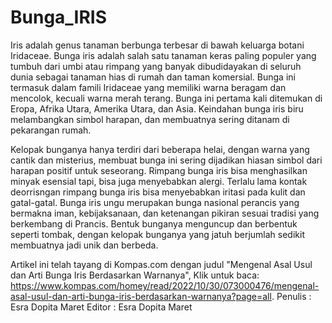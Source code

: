 # Bunga_IRIS

Iris adalah genus tanaman berbunga terbesar di bawah keluarga botani Iridaceae. Bunga iris adalah salah satu tanaman keras paling populer yang tumbuh dari umbi atau rimpang yang banyak dibudidayakan di seluruh dunia sebagai tanaman hias di rumah dan taman komersial.
Bunga ini termasuk dalam famili Iridaceae yang memiliki warna beragam dan mencolok, kecuali warna merah terang. Bunga ini pertama kali ditemukan di Eropa, Afrika Utara, Amerika Utara, dan Asia. Keindahan bunga iris biru melambangkan simbol harapan, dan membuatnya sering ditanam di pekarangan rumah.

Kelopak bunganya hanya terdiri dari beberapa helai, dengan warna yang cantik dan misterius, membuat bunga ini sering dijadikan hiasan simbol dari harapan positif untuk seseorang. Rimpang bunga iris bisa menghasilkan minyak esensial tapi, bisa juga menyebabkan alergi. Terlalu lama kontak deorrisngan rimpang bunga iris bisa menyebabkan iritasi pada kulit dan gatal-gatal. Bunga iris ungu merupakan bunga nasional perancis yang bermakna iman, kebijaksanaan, dan ketenangan pikiran sesuai tradisi yang berkembang di Prancis. Bentuk bunganya menguncup dan berbentuk seperti tombak, dengan kelopak bunganya yang jatuh berjumlah sedikit membuatnya jadi unik dan berbeda.

Artikel ini telah tayang di Kompas.com dengan judul "Mengenal Asal Usul dan Arti Bunga Iris Berdasarkan Warnanya", Klik untuk baca: https://www.kompas.com/homey/read/2022/10/30/073000476/mengenal-asal-usul-dan-arti-bunga-iris-berdasarkan-warnanya?page=all.
Penulis : Esra Dopita Maret
Editor : Esra Dopita Maret
